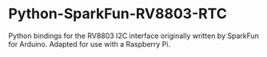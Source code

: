 # Python-SparkFun-RV8803-RTC
Python bindings for the RV8803 I2C interface originally written by SparkFun for Arduino. Adapted for use with a Raspberry Pi.

